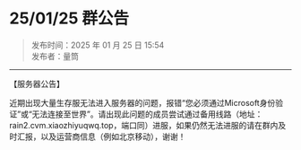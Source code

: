 # 25/01/25 群公告

> 发布时间：2025 年 01 月 25 日 15:54  
  发布者：量筒

---

【服务器公告】

近期出现大量生存服无法进入服务器的问题，报错“您必须通过Microsoft身份验证”或“无法连接至世界”。请出现此问题的成员尝试通过备用线路（地址：rain2.cvm.xiaozhiyuqwq.top，端口同）进服，如果仍然无法进服的请在群内及时汇报，以及运营商信息（例如北京移动），谢谢！
